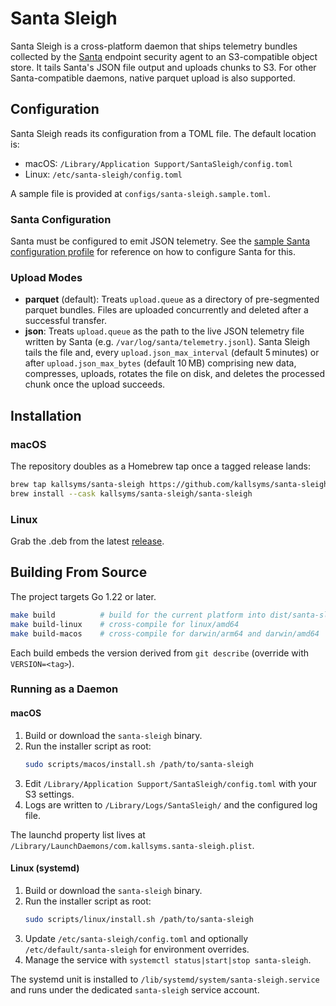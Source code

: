 # Santa Sleigh

Santa Sleigh is a cross-platform daemon that ships telemetry bundles collected by the [Santa](https://github.com/google/santa) endpoint security agent to an S3-compatible object store.
It tails Santa's JSON file output and uploads chunks to S3.
For other Santa-compatible daemons, native parquet upload is also supported.

## Configuration

Santa Sleigh reads its configuration from a TOML file. The default location is:

- macOS: `/Library/Application Support/SantaSleigh/config.toml`
- Linux: `/etc/santa-sleigh/config.toml`

A sample file is provided at `configs/santa-sleigh.sample.toml`.

### Santa Configuration

Santa must be configured to emit JSON telemetry. See the [sample Santa configuration profile](./configs/sample.mobileconfig) for reference on how to configure Santa for this.

### Upload Modes

- **parquet** (default): Treats `upload.queue` as a directory of pre-segmented parquet bundles. Files are uploaded concurrently and deleted after a successful transfer.
- **json**: Treats `upload.queue` as the path to the live JSON telemetry file written by Santa (e.g. `/var/log/santa/telemetry.jsonl`). Santa Sleigh tails the file and, every `upload.json_max_interval` (default 5 minutes) or after `upload.json_max_bytes` (default 10 MB) comprising new data, compresses, uploads, rotates the file on disk, and deletes the processed chunk once the upload succeeds.

## Installation

### macOS
The repository doubles as a Homebrew tap once a tagged release lands:

```bash
brew tap kallsyms/santa-sleigh https://github.com/kallsyms/santa-sleigh
brew install --cask kallsyms/santa-sleigh/santa-sleigh
```

### Linux
Grab the .deb from the latest [release](https://github.com/kallsyms/santa-sleigh/releases).

## Building From Source

The project targets Go 1.22 or later.

```bash
make build          # build for the current platform into dist/santa-sleigh
make build-linux    # cross-compile for linux/amd64
make build-macos    # cross-compile for darwin/arm64 and darwin/amd64
```

Each build embeds the version derived from `git describe` (override with `VERSION=<tag>`).

### Running as a Daemon

#### macOS

1. Build or download the `santa-sleigh` binary.
2. Run the installer script as root:
   ```bash
   sudo scripts/macos/install.sh /path/to/santa-sleigh
   ```
3. Edit `/Library/Application Support/SantaSleigh/config.toml` with your S3 settings.
4. Logs are written to `/Library/Logs/SantaSleigh/` and the configured log file.

The launchd property list lives at `/Library/LaunchDaemons/com.kallsyms.santa-sleigh.plist`.

#### Linux (systemd)

1. Build or download the `santa-sleigh` binary.
2. Run the installer script as root:
   ```bash
   sudo scripts/linux/install.sh /path/to/santa-sleigh
   ```
3. Update `/etc/santa-sleigh/config.toml` and optionally `/etc/default/santa-sleigh` for environment overrides.
4. Manage the service with `systemctl status|start|stop santa-sleigh`.

The systemd unit is installed to `/lib/systemd/system/santa-sleigh.service` and runs under the dedicated `santa-sleigh` service account.
